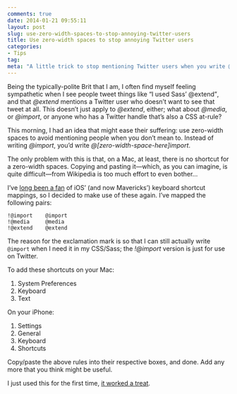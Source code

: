 ```yaml
---
comments: true
date: 2014-01-21 09:55:11
layout: post
slug: use-zero-width-spaces-to-stop-annoying-twitter-users
title: Use zero-width spaces to stop annoying Twitter users
categories:
- Tips
tag:
meta: "A little trick to stop mentioning Twitter users when you write @import, etc."
---
```


Being the typically-polite Brit that I am, I often find myself feeling
sympathetic when I see people tweet things like <q>I used Sass’ @extend</q>, and
that <i>@extend</i> mentions a Twitter user who doesn’t want to see that tweet
at all. This doesn’t just apply to <i>@extend</i>, either; what about
<i>@media</i>, or <i>@import</i>, or anyone who has a Twitter handle that’s also
a CSS at-rule?

This morning, I had an idea that might ease their suffering: use zero-width
spaces to avoid mentioning people when you don’t mean to. Instead of writing
<i>@import</i>, you’d write <i>@[zero-width-space-here]import</i>.

The only problem with this is that, on a Mac, at least, there is no shortcut for
a zero-width spaces. Copying and pasting it—which, as you can imagine, is quite
difficult—from Wikipedia is too much effort to even bother…

I’ve [long been a fan](https://twitter.com/csswizardry/status/413660033688567808)
of iOS’ (and now Mavericks’) keyboard shortcut mappings, so I decided to make
use of these again. I’ve mapped the following pairs:

    !@import    @​import
    !@media     @​media
    !@extend    @​extend

The reason for the exclamation mark is so that I can still actually write
<code>@import</code> when I need it in my CSS/Sass; the <i>!@import</i> version
is just for use on Twitter.

To add these shortcuts on your Mac:

1. System Preferences
2. Keyboard
3. Text

On your iPhone:

1. Settings
2. General
3. Keyboard
4. Shortcuts

Copy/paste the above rules into their respective boxes, and done. Add any more
that you think might be useful.

I just used this for the first time, [it worked a
treat](https://twitter.com/csswizardry/status/425567689684566016).
